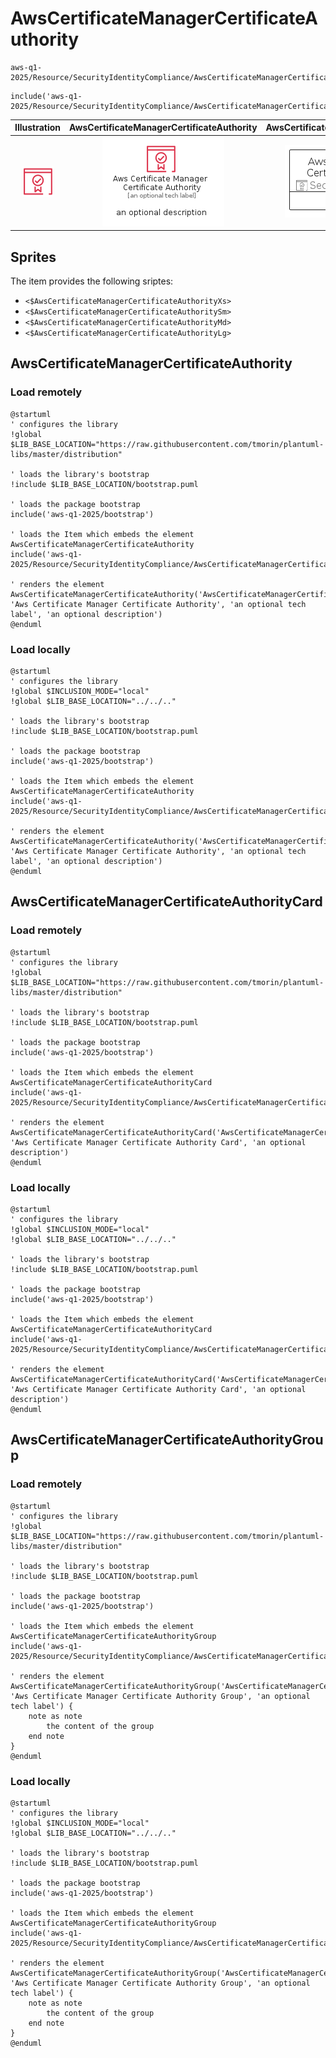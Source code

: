 # AwsCertificateManagerCertificateAuthority


```text
aws-q1-2025/Resource/SecurityIdentityCompliance/AwsCertificateManagerCertificateAuthority
```

```text
include('aws-q1-2025/Resource/SecurityIdentityCompliance/AwsCertificateManagerCertificateAuthority')
```



| Illustration | AwsCertificateManagerCertificateAuthority | AwsCertificateManagerCertificateAuthorityCard | AwsCertificateManagerCertificateAuthorityGroup |
| :---: | :---: | :---: | :---: |
| ![illustration for Illustration](../../../aws-q1-2025/Resource/SecurityIdentityCompliance/AwsCertificateManagerCertificateAuthority.png) | ![illustration for AwsCertificateManagerCertificateAuthority](../../../aws-q1-2025/Resource/SecurityIdentityCompliance/AwsCertificateManagerCertificateAuthority.Local.png) | ![illustration for AwsCertificateManagerCertificateAuthorityCard](../../../aws-q1-2025/Resource/SecurityIdentityCompliance/AwsCertificateManagerCertificateAuthorityCard.Local.png) | ![illustration for AwsCertificateManagerCertificateAuthorityGroup](../../../aws-q1-2025/Resource/SecurityIdentityCompliance/AwsCertificateManagerCertificateAuthorityGroup.Local.png) |



## Sprites
The item provides the following sriptes:

- `<$AwsCertificateManagerCertificateAuthorityXs>`
- `<$AwsCertificateManagerCertificateAuthoritySm>`
- `<$AwsCertificateManagerCertificateAuthorityMd>`
- `<$AwsCertificateManagerCertificateAuthorityLg>`





## AwsCertificateManagerCertificateAuthority

### Load remotely
```plantuml
@startuml
' configures the library
!global $LIB_BASE_LOCATION="https://raw.githubusercontent.com/tmorin/plantuml-libs/master/distribution"

' loads the library's bootstrap
!include $LIB_BASE_LOCATION/bootstrap.puml

' loads the package bootstrap
include('aws-q1-2025/bootstrap')

' loads the Item which embeds the element AwsCertificateManagerCertificateAuthority
include('aws-q1-2025/Resource/SecurityIdentityCompliance/AwsCertificateManagerCertificateAuthority')

' renders the element
AwsCertificateManagerCertificateAuthority('AwsCertificateManagerCertificateAuthority', 'Aws Certificate Manager Certificate Authority', 'an optional tech label', 'an optional description')
@enduml
```

### Load locally
```plantuml
@startuml
' configures the library
!global $INCLUSION_MODE="local"
!global $LIB_BASE_LOCATION="../../.."

' loads the library's bootstrap
!include $LIB_BASE_LOCATION/bootstrap.puml

' loads the package bootstrap
include('aws-q1-2025/bootstrap')

' loads the Item which embeds the element AwsCertificateManagerCertificateAuthority
include('aws-q1-2025/Resource/SecurityIdentityCompliance/AwsCertificateManagerCertificateAuthority')

' renders the element
AwsCertificateManagerCertificateAuthority('AwsCertificateManagerCertificateAuthority', 'Aws Certificate Manager Certificate Authority', 'an optional tech label', 'an optional description')
@enduml
```

## AwsCertificateManagerCertificateAuthorityCard

### Load remotely
```plantuml
@startuml
' configures the library
!global $LIB_BASE_LOCATION="https://raw.githubusercontent.com/tmorin/plantuml-libs/master/distribution"

' loads the library's bootstrap
!include $LIB_BASE_LOCATION/bootstrap.puml

' loads the package bootstrap
include('aws-q1-2025/bootstrap')

' loads the Item which embeds the element AwsCertificateManagerCertificateAuthorityCard
include('aws-q1-2025/Resource/SecurityIdentityCompliance/AwsCertificateManagerCertificateAuthority')

' renders the element
AwsCertificateManagerCertificateAuthorityCard('AwsCertificateManagerCertificateAuthorityCard', 'Aws Certificate Manager Certificate Authority Card', 'an optional description')
@enduml
```

### Load locally
```plantuml
@startuml
' configures the library
!global $INCLUSION_MODE="local"
!global $LIB_BASE_LOCATION="../../.."

' loads the library's bootstrap
!include $LIB_BASE_LOCATION/bootstrap.puml

' loads the package bootstrap
include('aws-q1-2025/bootstrap')

' loads the Item which embeds the element AwsCertificateManagerCertificateAuthorityCard
include('aws-q1-2025/Resource/SecurityIdentityCompliance/AwsCertificateManagerCertificateAuthority')

' renders the element
AwsCertificateManagerCertificateAuthorityCard('AwsCertificateManagerCertificateAuthorityCard', 'Aws Certificate Manager Certificate Authority Card', 'an optional description')
@enduml
```

## AwsCertificateManagerCertificateAuthorityGroup

### Load remotely
```plantuml
@startuml
' configures the library
!global $LIB_BASE_LOCATION="https://raw.githubusercontent.com/tmorin/plantuml-libs/master/distribution"

' loads the library's bootstrap
!include $LIB_BASE_LOCATION/bootstrap.puml

' loads the package bootstrap
include('aws-q1-2025/bootstrap')

' loads the Item which embeds the element AwsCertificateManagerCertificateAuthorityGroup
include('aws-q1-2025/Resource/SecurityIdentityCompliance/AwsCertificateManagerCertificateAuthority')

' renders the element
AwsCertificateManagerCertificateAuthorityGroup('AwsCertificateManagerCertificateAuthorityGroup', 'Aws Certificate Manager Certificate Authority Group', 'an optional tech label') {
    note as note
        the content of the group
    end note
}
@enduml
```

### Load locally
```plantuml
@startuml
' configures the library
!global $INCLUSION_MODE="local"
!global $LIB_BASE_LOCATION="../../.."

' loads the library's bootstrap
!include $LIB_BASE_LOCATION/bootstrap.puml

' loads the package bootstrap
include('aws-q1-2025/bootstrap')

' loads the Item which embeds the element AwsCertificateManagerCertificateAuthorityGroup
include('aws-q1-2025/Resource/SecurityIdentityCompliance/AwsCertificateManagerCertificateAuthority')

' renders the element
AwsCertificateManagerCertificateAuthorityGroup('AwsCertificateManagerCertificateAuthorityGroup', 'Aws Certificate Manager Certificate Authority Group', 'an optional tech label') {
    note as note
        the content of the group
    end note
}
@enduml
```

